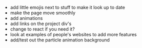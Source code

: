 - add little emojis next to stuff to make it look up to date
- make the page move smoothly
- add animations 
- add links on the project div's
- change to react if you need it?
- look at examples of people's websites to add more features
- add/test out the particle animation background